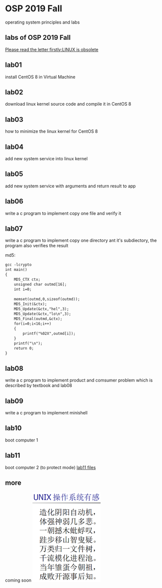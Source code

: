 # OSP 2019 Fall
operating system principles and labs
## labs of OSP 2019 Fall
[Please read the letter firstly:LINUX is obsolete](/doc/LINUXisobsolete.pdf)
## lab01
install CentOS 8 in Virtual Machine
## lab02
download linux kernel source code and compile it in CentOS 8
## lab03
how to minimize the linux kernel for CentOS 8
## lab04
add new system service into linux kernel
## lab05
add new system service with arguments and return result to app
## lab06
write a c program to implement copy one file and verify it
## lab07
write a c program to implement copy one directory ant it's subdiectory, the program also verifies the result


md5:

```
gcc -lcrypto
int main()
{
    MD5_CTX ctx;
    unsigned char outmd[16];
    int i=0;

    memset(outmd,0,sizeof(outmd));
    MD5_Init(&ctx);
    MD5_Update(&ctx,"hel",3);
    MD5_Update(&ctx,"lo\n",3);
    MD5_Final(outmd,&ctx);
    for(i=0;i<16;i++)
    {
        printf("%02X",outmd[i]);
    }
    printf("\n");
    return 0;
}
```
## lab08
write a c program to implement product and comsumer problem which is described by textbook and lab08
## lab09
write a c program to implement minishell
## lab10
boot computer 1
## lab11
boot computer 2 (to protect mode)
[lab11 files](/labs/lab11-helloworld-protected-for-std)
## more
coming soon
![UNIX操作系统有感](/img/unix_poem.png)
